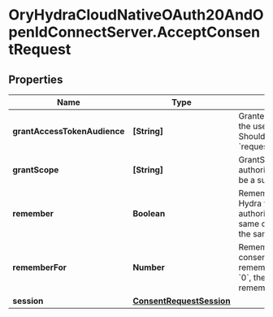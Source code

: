 # OryHydraCloudNativeOAuth20AndOpenIdConnectServer.AcceptConsentRequest

## Properties
Name | Type | Description | Notes
------------ | ------------- | ------------- | -------------
**grantAccessTokenAudience** | **[String]** | GrantedAudience sets the audience the user authorized the client to use. Should be a subset of &#x60;requested_access_token_audience&#x60;. | [optional] 
**grantScope** | **[String]** | GrantScope sets the scope the user authorized the client to use. Should be a subset of &#x60;requested_scope&#x60;. | [optional] 
**remember** | **Boolean** | Remember, if set to true, tells ORY Hydra to remember this consent authorization and reuse it if the same client asks the same user for the same, or a subset of, scope. | [optional] 
**rememberFor** | **Number** | RememberFor sets how long the consent authorization should be remembered for in seconds. If set to &#x60;0&#x60;, the authorization will be remembered indefinitely. | [optional] 
**session** | [**ConsentRequestSession**](ConsentRequestSession.md) |  | [optional] 


